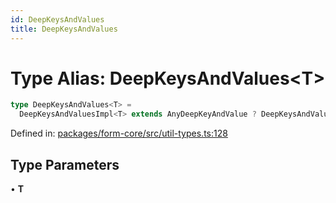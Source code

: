 ```yaml
---
id: DeepKeysAndValues
title: DeepKeysAndValues
---
```


<!-- DO NOT EDIT: this page is autogenerated from the type comments -->

# Type Alias: DeepKeysAndValues\<T\>

```ts
type DeepKeysAndValues<T> =
  DeepKeysAndValuesImpl<T> extends AnyDeepKeyAndValue ? DeepKeysAndValuesImpl<T> : never;
```

Defined in: [packages/form-core/src/util-types.ts:128](https://github.com/TanStack/form/blob/main/packages/form-core/src/util-types.ts#L128)

## Type Parameters

• **T**
